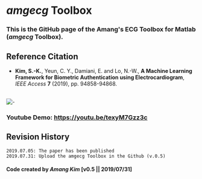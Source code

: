 # *amgecg* Toolbox
###  This is the GitHub page of the Amang's ECG Toolbox for Matlab (*amgecg* Toolbox).


## Reference Citation
* **Kim, S.-K.**, Yeun, C. Y., Damiani, E. and Lo, N.-W., **A Machine Learning Framework for Biometric Authentication using Electrocardiogram**, *IEEE Access* **7** (2019), pp. 94858-94868.
</br></br>

![-](http://ieeexplore.ieee.org/ielx7/6287639/8600701/8756039/graphical_abstract/access-gagraphic-2927079.jpg)



### Youtube Demo: https://youtu.be/texyM7Gzz3c

## Revision History
```
2019.07.05: The paper has been published
2019.07.31: Upload the amgecg Toolbox in the Github (v.0.5)
```

#### Code created by *Amang Kim* [v0.5 || 2019/07/31]
